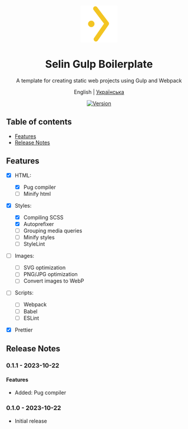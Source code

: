 <div align="center"><img src="./logo.svg" alt="SelinCodes logo" width="100" />

# Selin Gulp Boilerplate
A template for creating static web projects using Gulp and Webpack

English | [Українська](/readme-ua.md)

[![Version](https://img.shields.io/badge/Version-0.1.1-blue.svg)](https://github.com/selincodes/)
</div>

## Table of contents
* [Features](#features)
* [Release Notes](#release-notes)

## Features
- [x] HTML:
	- [x] Pug compiler
	- [ ] Minify html
- [x] Styles:
	- [x] Compiling SCSS
	- [x] Autoprefixer
	- [ ] Grouping media queries
	- [ ] Minify styles
	- [ ] StyleLint
- [ ] Images:
	- [ ] SVG optimization
	- [ ] PNG/JPG optimization
	- [ ] Convert images to WebP
- [ ] Scripts:
	- [ ] Webpack
	- [ ] Babel
	- [ ] ESLint
- [x] Prettier


## Release Notes
### 0.1.1 - 2023-10-22
#### Features
* Added: Pug compiler
### 0.1.0 - 2023-10-22
* Initial release
